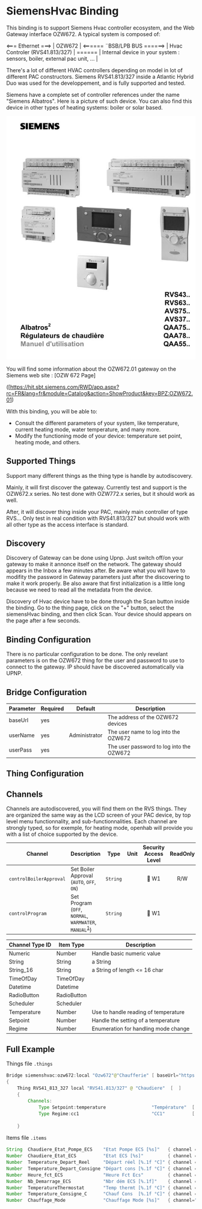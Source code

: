 # SiemensHvac Binding

This binding is to support Siemens Hvac controller ecosystem, and the Web Gateway interface OZW672.
A typical system is composed of:
                                                    
<=== Ethernet ===>   | OZW672 | <====== ¨BSB/LPB BUS ======> | Hvac Controler (RVS41.813/327) | ====== | Internal device in your system : sensors, boiler, external pac unit, ... |

There's a lot of different HVAC controllers depending on model in lot of different PAC constructors.
Siemens RVS41.813/327 inside a Atlantic Hybrid Duo was used for the developpement, and is fully supported and tested.

Siemens have a complete set of controller references under the name "Siemens Albatros".
Here is a picture of such device.
You can also find this device in other types of heating systems: boiler or solar based.

![](doc/Albatros.jpg)

You will find some information about the OZW672.01 gateway on the Siemens web site : 
[OZW 672 Page]

([https://hit.sbt.siemens.com/RWD/app.aspx?rc=FR&lang=fr&module=Catalog&action=ShowProduct&key=BPZ:OZW672.01)

With this binding, you will be able to:

- Consult the different parameters of your system, like temperature, current heating mode, water temperature, and many more.
- Modify the functioning mode of your device: temperature set point, heating mode, and others.

## Supported Things

Support many different things as the thing type is handle by autodiscovery.

Mainly, it will first discover the gateway.
Currently test and support is the OZW672.x series.
No test done with OZW772.x series, but it should work as well.

After, it will discover thing inside your PAC, mainly main controller of type RVS...
Only test in real condition with RVS41.813/327 but should work with all other type as the access interface is standard.


## Discovery

Discovery of Gateway can be done using Upnp.
Just switch off/on your gateway to make it annonce itself on the network.
The gateway should appears in the Inbox a few minutes after.
Be aware what you will have to modifity the password in Gateway parameters just after the discovering to make it work properly.
Be also aware that first initialization is a little long because we need to read all the metadata from the device.

Discovery of Hvac device have to be done through the Scan button inside the binding.
Go to the thing page, click on the "+" button, select the siemensHvac binding, and then click Scan.
Your device should appears on the page after a few seconds.


## Binding Configuration

There is no particular configuration to be done.
The only revelant parameters is on the OZW672 thing for the user and password to use to connect to the gateway.
IP should have be discovered automatically via UPNP.


## Bridge Configuration

| Parameter       | Required | Default       | Description                                                         |
|-----------------|----------|---------------|---------------------------------------------------------------------|
| baseUrl         | yes      |               | The address of the OZW672 devices                                   |
| userName        | yes      | Administrator | The user name to log into the OZW672                                | 
| userPass        | yes      |               | The user password to log into the OZW672                            | 


## Thing Configuration



## Channels

Channels are autodiscovered, you will find them on the RVS things.
They are organized the same way as the LCD screen of your PAC device, by top level menu functionnality, and sub-functionnalities.
Each channel are strongly typed, so for exemple, for heating mode, openhab will provide you with a list of choice supported by the device.

| Channel                   | Description                                                                     | Type     | Unit | Security Access Level | ReadOnly | Advanced |
| ------------------------- | ------------------------------------------------------------------------------- | -------- | :--: | :-------------------: | :------: | :------: |
| `controlBoilerApproval`   | Set Boiler Approval (`AUTO`, `OFF`, `ON`)                                       | `String` |      |        🔐 W1         |   R/W    |   true   |
| `controlProgram`          | Set Program (`OFF`, `NORMAL`, `WARMWATER`, `MANUAL`<sup id="a1">[1](#f1)</sup>) | `String` |      |        🔐 W1         |   

| Channel Type ID  | Item Type    | Description                                              |
|------------------|--------------|----------------------------------------------------------|
| Numeric          | Number       | Handle basic numeric value                               | 
| String           | String       | a String                                                 | 
| String_16        | String       | a String of length <= 16 char                            | 
| TimeOfDay        | TimeOfDay    |                                                          | 
| Datetime         | Datetime     |                                                          | 
| RadioButton      | RadioButton  |                                                          | 
| Scheduler        | Scheduler    |                                                          | 
| Temperature      | Number       | Use to handle reading of  temperature                    | 
| Setpoint         | Number       | Handle the setting of a temperature                      | 
| Regime           | Number       | Enumeration for handling mode change                     |


## Full Example

Things file `.things`

```java
Bridge siemenshvac:ozw672:local "Ozw672"@"Chaufferie" [ baseUrl="https://192.168.254.42/", userName="Administrator", userPassword="mypass"  ] 
{
    Thing RVS41_813_327 local "RVS41.813/327" @ "Chaudiere"  [  ]
    {
        Channels:
            Type Setpoint:temperature                 "Température"  [ id="1726" ]
            Type Regime:cc1                           "CC1"          [ id="1725" ]
    
    }
```


Items file `.items`

```java
String  Chaudiere_Etat_Pompe_ECS    "Etat Pompe ECS [%s]"   { channel = "siemenshvac:RVS41_813_327:local:local:2237#2259_PpeChargeECS"          }       
Number  Chaudiere_Etat_ECS          "Etat ECS [%s]"         { channel = "siemenshvac:RVS41_813_327:local:local:2032#2035_Etat_ECS"              }
Number  Temperature_Depart_Reel     "Départ réel [%.1f °C]" { channel = "siemenshvac:RVS41_813_327:local:local:2237#2248_ValReelleTempDep_CC1"  }   
Number  Temperature_Depart_Consigne "Départ cons [%.1f °C]" { channel = "siemenshvac:RVS41_813_327:local:local:2237#2249_ConsTDepResultCC1"     }   
Number  Heure_fct_ECS               "Heure Fct Ecs"         { channel = "siemenshvac:RVS41_813_327:local:local:2237#2263_HeuresFoncPompeECS"    }   
Number  Nb_Demarrage_ECS            "Nbr dém ECS [%.1f]"    { channel = "siemenshvac:RVS41_813_327:local:local:2237#2266_ComptDemarResEl_ECS"   }
Number  TemperatureThermostat       "Temp thermt [%.1f °C]" { channel = "siemenshvac:RVS41_813_327:local:local:2237#2246_TAmbAct_CC1"           }
Number  Temperature_Consigne_C      "Chauf Cons  [%.1f °C]" { channel = "siemenshvac:RVS41_813_327:local:local:1724#1726_ConsConfort_TA_CC1"    }
Number  Chauffage_Mode              "Chauffage Mode [%s]"   { channel="siemenshvac:RVS41_813_327:local:local:1724#1725_Regime_CC1"              }
``` 
